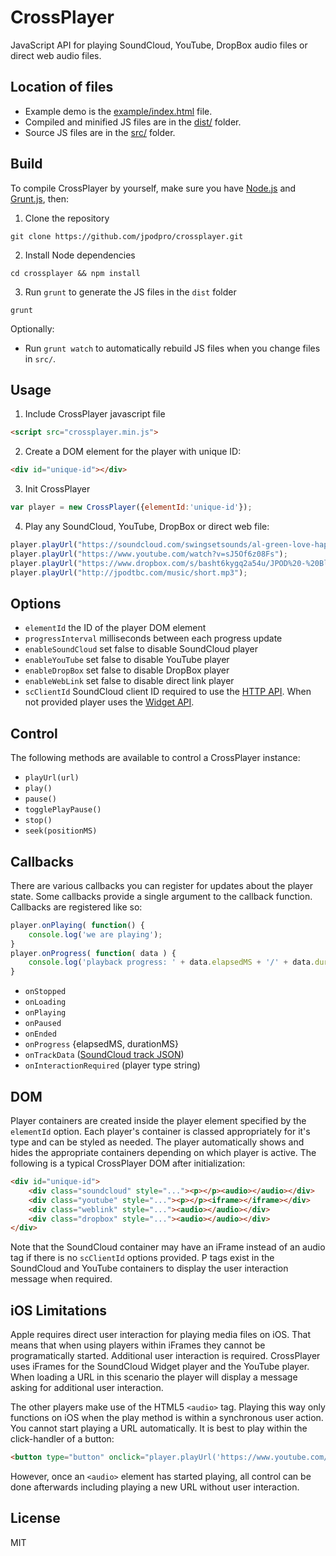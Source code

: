 # CrossPlayer

JavaScript API for playing SoundCloud, YouTube, DropBox audio files or direct web audio files.

## Location of files

- Example demo is the [example/index.html](https://github.com/jpodpro/crossplayer/tree/master/example/index.html) file.
- Compiled and minified JS files are in the [dist/](https://github.com/jpodpro/crossplayer/tree/master/dist) folder.
- Source JS files are in the [src/](https://github.com/jpodpro/crossplayer/tree/master/src) folder.

## Build

To compile CrossPlayer by yourself, make sure you have [Node.js](http://nodejs.org/) and [Grunt.js](https://github.com/cowboy/grunt), then:

1) Clone the repository

`git clone https://github.com/jpodpro/crossplayer.git`

2) Install Node dependencies

`cd crossplayer && npm install`

3) Run `grunt` to generate the JS files in the `dist` folder

`grunt`

Optionally:

- Run `grunt watch` to automatically rebuild JS files when you change files in `src/`.

## Usage

1) Include CrossPlayer javascript file

```html
<script src="crossplayer.min.js">
```

2) Create a DOM element for the player with unique ID:
  
```html
<div id="unique-id"></div>
```
  
3) Init CrossPlayer

```javascript
var player = new CrossPlayer({elementId:'unique-id'});
```
    
4) Play any SoundCloud, YouTube, DropBox or direct web file:

```javascript
player.playUrl("https://soundcloud.com/swingsetsounds/al-green-love-happiness-jpod-remix");
player.playUrl("https://www.youtube.com/watch?v=sJ5Of6z08Fs");
player.playUrl("https://www.dropbox.com/s/basht6kygq2a54u/JPOD%20-%20BlissCoast%206%20-%20Cape%20%26%20Kalimba.mp3?dl=0");
player.playUrl("http://jpodtbc.com/music/short.mp3");
```
    
## Options

- `elementId` the ID of the player DOM element
- `progressInterval` milliseconds between each progress update
- `enableSoundCloud` set false to disable SoundCloud player
- `enableYouTube` set false to disable YouTube player
- `enableDropBox` set false to disable DropBox player
- `enableWebLink` set false to disable direct link player
- `scClientId` SoundCloud client ID required to use the [HTTP API](https://developers.soundcloud.com/docs/api/sdks). When not provided player uses the [Widget API](https://developers.soundcloud.com/docs/api/html5-widget).

## Control

The following methods are available to control a CrossPlayer instance:

- `playUrl(url)`
- `play()`
- `pause()`
- `togglePlayPause()`
- `stop()`
- `seek(positionMS)`

## Callbacks

There are various callbacks you can register for updates about the player state. Some callbacks provide a single argument to the callback function. Callbacks are registered like so:

```javascript
player.onPlaying( function() {
	console.log('we are playing');
}
player.onProgress( function( data ) {
	console.log('playback progress: ' + data.elapsedMS + '/' + data.durationMS);
}
```

- `onStopped`
- `onLoading`
- `onPlaying`
- `onPaused`
- `onEnded`
- `onProgress` {elapsedMS, durationMS}
- `onTrackData` ([SoundCloud track JSON](https://developers.soundcloud.com/docs/api/reference#tracks))
- `onInteractionRequired` (player type string)

## DOM

Player containers are created inside the player element specified by the `elementId` option. Each player's container is classed appropriately for it's type and can be styled as needed. The player automatically shows and hides the appropriate containers depending on which player is active. The following is a typical CrossPlayer DOM after initialization:

```html
<div id="unique-id">
	<div class="soundcloud" style="..."><p></p><audio></audio></div>
    <div class="youtube" style="..."><p></p><iframe></iframe></div>
    <div class="weblink" style="..."><audio></audio></div>
    <div class="dropbox" style="..."><audio></audio></div>
</div>
```

Note that the SoundCloud container may have an iFrame instead of an audio tag if there is no `scClientId` options provided. P tags exist in the SoundCloud and YouTube containers to display the user interaction message when required.

## iOS Limitations

Apple requires direct user interaction for playing media files on iOS. That means that when using players within iFrames they cannot be programatically started. Additional user interaction is required. CrossPlayer  uses iFrames for the SoundCloud Widget player and the YouTube player. When loading a URL in this scenario the player will display a message asking for additional user interaction.

The other players make use of the HTML5 `<audio>` tag. Playing this way only functions on iOS when the play method is within a synchronous user action. You cannot start playing a URL automatically. It is best to play within the click-handler of a button:

```html
<button type="button" onclick="player.playUrl('https://www.youtube.com/watch?v=sJ5Of6z08Fs')>Play</button>
```

However, once an `<audio>` element has started playing, all control can be done afterwards including playing a new URL without user interaction.

  

## License

MIT
